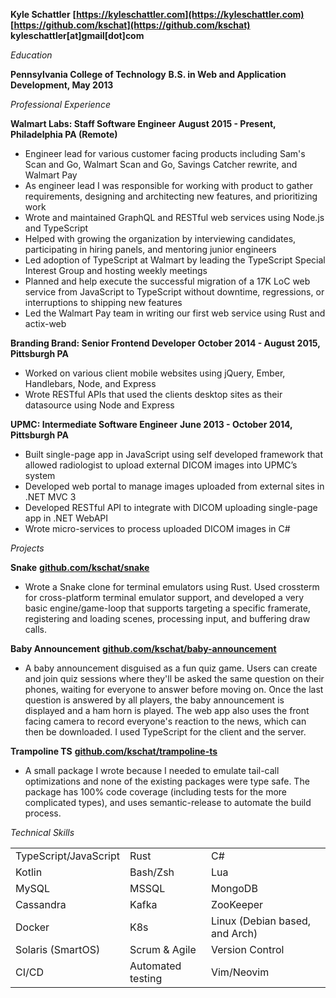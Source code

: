 **Kyle Schattler**
**[https://kyleschattler.com](https://kyleschattler.com)**
**[https://github.com/kschat](https://github.com/kschat)**
**kyleschattler[at]gmail[dot]com**

*Education*

**Pennsylvania College of Technology**
**B.S. in Web and Application Development, May 2013**

*Professional Experience*

**Walmart Labs: Staff Software Engineer**
**August 2015 - Present, Philadelphia PA (Remote)**
* Engineer lead for various customer facing products including Sam's Scan and Go, Walmart Scan and Go, Savings Catcher rewrite, and Walmart Pay
* As engineer lead I was responsible for working with product to gather requirements, designing and architecting new features, and prioritizing work
* Wrote and maintained GraphQL and RESTful web services using Node.js and TypeScript
* Helped with growing the organization by interviewing candidates, participating in hiring panels, and mentoring junior engineers
* Led adoption of TypeScript at Walmart by leading the TypeScript Special Interest Group and hosting weekly meetings
* Planned and help execute the successful migration of a 17K LoC web service from JavaScript to TypeScript without downtime, regressions, or interruptions to shipping new features
* Led the Walmart Pay team in writing our first web service using Rust and actix-web

**Branding Brand: Senior Frontend Developer**
**October 2014 - August 2015, Pittsburgh PA**
* Worked on various client mobile websites using jQuery, Ember, Handlebars, Node, and Express
* Wrote RESTful APIs that used the clients desktop sites as their datasource using Node and Express

**UPMC: Intermediate Software Engineer**
**June 2013 - October 2014, Pittsburgh PA**
* Built single-page app in JavaScript using self developed framework that allowed radiologist to upload external DICOM images into UPMC’s system
* Developed web portal to manage images uploaded from external sites in .NET MVC 3
* Developed RESTful API to integrate with DICOM uploading single-page app in .NET WebAPI
* Wrote micro-services to process uploaded DICOM images in C#

*Projects*

**Snake**
**[github.com/kschat/snake](https://github.com/kschat/snake)**
* Wrote a Snake clone for terminal emulators using Rust. Used crossterm for cross-platform terminal emulator support, and developed a very basic engine/game-loop that supports targeting a specific framerate, registering and loading scenes, processing input, and buffering draw calls.

**Baby Announcement**
**[github.com/kschat/baby-announcement](https://github.com/kschat/baby-announcement)**
* A baby announcement disguised as a fun quiz game. Users can create and join quiz sessions where they'll be asked the same question on their phones, waiting for everyone to answer before moving on. Once the last question is answered by all players, the baby announcement is displayed and a ham horn is played. The web app also uses the front facing camera to record everyone's reaction to the news, which can then be downloaded. I used TypeScript for the client and the server.

**Trampoline TS**
**[github.com/kschat/trampoline-ts](https://github.com/kschat/trampoline-ts)**
* A small package I wrote because I needed to emulate tail-call optimizations and none of the existing packages were type safe. The package has 100% code coverage (including tests for the more complicated types), and uses semantic-release to automate the build process.

*Technical Skills*

| | | |
|-|-|-|
| TypeScript/JavaScript | Rust | C# |
| Kotlin | Bash/Zsh | Lua |
| MySQL | MSSQL | MongoDB |
| Cassandra | Kafka | ZooKeeper |
| Docker | K8s | Linux (Debian based, and Arch) |
| Solaris (SmartOS) | Scrum & Agile | Version Control |
| CI/CD | Automated testing | Vim/Neovim |

